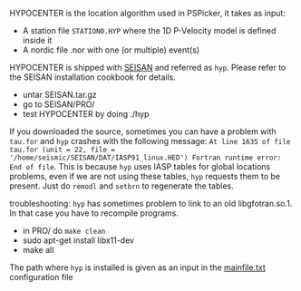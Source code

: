 HYPOCENTER is the location algorithm used in PSPicker, it takes as input:
* A station file `STATION0.HYP` where the 1D P-Velocity model is defined inside it
* A nordic file .nor with one (or multiple) event(s)

HYPOCENTER is shipped with [SEISAN](http://seisan.info/) and referred as `hyp`. Please refer to the SEISAN installation cookbook for details.
* untar SEISAN.tar.gz
* go to SEISAN/PRO/
* test HYPOCENTER by doing ./hyp

If you downloaded the source, sometimes you can have a problem with `tau.for` and `hyp` crashes with the following message:
`At line 1635 of file tau.for (unit = 22, file = '/home/seismic/SEISAN/DAT/IASP91_linux.HED')
Fortran runtime error: End of file`.
This is because `hyp` uses IASP tables for global locations problems, even if we are not using these tables, `hyp` requests them to be present. Just do `remodl` and `setbrn` to regenerate the tables.

troubleshooting: `hyp` has sometimes problem to link to an old libgfotran.so.1. In that case you have to recompile programs.  
* in PRO/ do `make clean`
* sudo apt-get install libx11-dev
* make all

The path where `hyp` is installed is given as an input in the [mainfile.txt](mainfile.md) configuration file
